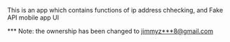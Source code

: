 This is an app which contains functions of ip address chhecking, and Fake API mobile app UI

*** Note: the ownership has been changed to <jimmyz***8@gmail.com>

